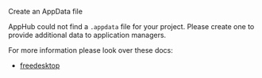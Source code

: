 Create an AppData file

AppHub could not find a `.appdata` file for your project. Please create one to
provide additional data to application managers.

For more information please look over these docs:
- [freedesktop](https://www.freedesktop.org/software/appstream/docs/chap-Quickstart.html)
